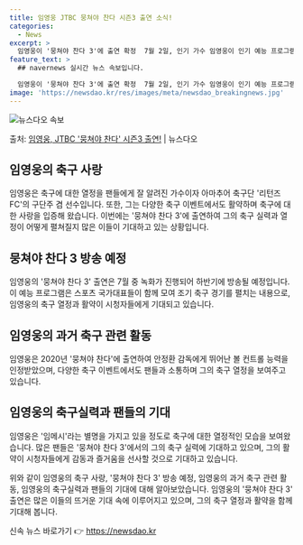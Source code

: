```yaml
---
title: 임영웅 JTBC 뭉쳐야 찬다 시즌3 출연 소식!
categories:
  - News
excerpt: >
  임영웅이 '뭉쳐야 찬다 3'에 출연 확정  7월 2일, 인기 가수 임영웅이 인기 예능 프로그램 '뭉쳐야 찬다…
feature_text: >
  ## navernews 실시간 뉴스 속보입니다.

  임영웅이 '뭉쳐야 찬다 3'에 출연 확정  7월 2일, 인기 가수 임영웅이 인기 예능 프로그램 '뭉쳐야 찬다…
image: 'https://newsdao.kr/res/images/meta/newsdao_breakingnews.jpg'
---
```


![뉴스다오 속보](https://newsdao.kr/res/images/meta/newsdao_breakingnews.jpg)

<p>출처: <a href="https://newsdao.kr/4611" rel="dofollow">임영웅, JTBC '뭉쳐야 찬다' 시즌3 출연!</a> | 뉴스다오</p>

<h2 data-ke-size="size26">임영웅의 축구 사랑</h2>
임영웅은 축구에 대한 열정을 팬들에게 잘 알려진 가수이자 아마추어 축구단 '리턴즈 FC'의 구단주 겸 선수입니다. 또한, 그는 다양한 축구 이벤트에서도 활약하며 축구에 대한 사랑을 입증해 왔습니다. 이번에는 '뭉쳐야 찬다 3'에 출연하여 그의 축구 실력과 열정이 어떻게 펼쳐질지 많은 이들이 기대하고 있는 상황입니다.

<h2 data-ke-size="size26">뭉쳐야 찬다 3 방송 예정</h2>
임영웅의 '뭉쳐야 찬다 3' 출연은 7월 중 녹화가 진행되어 하반기에 방송될 예정입니다. 이 예능 프로그램은 스포츠 국가대표들이 함께 모여 조기 축구 경기를 펼치는 내용으로, 임영웅의 축구 열정과 활약이 시청자들에게 기대되고 있습니다.

<h2 data-ke-size="size26">임영웅의 과거 축구 관련 활동</h2>
임영웅은 2020년 '뭉쳐야 찬다'에 출연하여 안정환 감독에게 뛰어난 볼 컨트롤 능력을 인정받았으며, 다양한 축구 이벤트에서도 팬들과 소통하며 그의 축구 열정을 보여주고 있습니다.

<h2 data-ke-size="size26">임영웅의 축구실력과 팬들의 기대</h2>
임영웅은 '임메시'라는 별명을 가지고 있을 정도로 축구에 대한 열정적인 모습을 보여왔습니다. 많은 팬들은 '뭉쳐야 찬다 3'에서의 그의 축구 실력에 기대하고 있으며, 그의 활약이 시청자들에게 감동과 즐거움을 선사할 것으로 기대하고 있습니다.

위와 같이 임영웅의 축구 사랑, '뭉쳐야 찬다 3' 방송 예정, 임영웅의 과거 축구 관련 활동, 임영웅의 축구실력과 팬들의 기대에 대해 알아보았습니다. 임영웅의 '뭉쳐야 찬다 3' 출연은 많은 이들의 뜨거운 기대 속에 이루어지고 있으며, 그의 축구 열정과 활약을 함께 기대해 봅니다. 

신속 뉴스 바로가기 👉 <a href="https://newsdao.kr" rel="dofollow">https://newsdao.kr</a>


